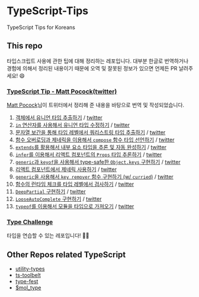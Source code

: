 # TypeScript-Tips

TypeScript Tips for Koreans

## This repo

타입스크립트 사용에 관한 팁에 대해 정리하는 레포입니다.
대부분 한글로 번역하거나 경험에 의해서 정리된 내용이기 때문에 오역 및 잘못된 정보가 있으면 언제든 PR 날려주세요! :smile:

### [TypeScript Tip - Matt Pocock(twitter)](https://twitter.com/mpocock1)

[Matt Pocock](https://twitter.com/mpocock1)님이 트위터에서 정리해 준 내용을 바탕으로 번역 및 작성되었습니다.

1. [객체에서 유니언 타입 추출하기](./docs/twitter/matt-pocock/1.how_to_derive_a_union_type_from_an_object.md) / [twitter](https://twitter.com/mpocock1/status/1497262298368409605)
2. [`in` 연산자를 사용해서 유니언 타입 수정하기](./docs/twitter/matt-pocock/2.transform_a_union_to_another_union_using_in.md) / [twitter](https://twitter.com/mpocock1/status/1498284926621396992?s=20&t=oez-3xavZMDYePJp5sVHEw)
3. [문자열 보간을 통해 타입 레벨에서 쿼리스트링 타입 추출하기](./docs/twitter/matt-pocock/3.decode_URL_search_params_using_string_interpolation.md) / [twitter](https://twitter.com/mpocock1/status/1499002040168636420?s=20&t=5k4HgmoEfoRrIio-TeoUag)
4. [함수 오버로딩과 제네릭을 이용해서 `compose` 함수 타입 선언하기](./docs/twitter/matt-pocock/4.Function_overloads_with_%20generics.md) / [twitter](https://twitter.com/mpocock1/status/1499730377337827336?s=20&t=CRwo0bNh33vEkVnUSNVcIA)
5. [`extends`를 활용해서 내부 요소 타입을 추론 및 자동 완성하기](./docs/twitter/matt-pocock/5.narrow_the_value_of_a_generic_to_enable_autocomplete_and_inference_using_extends.md) / [twitter](https://twitter.com/mpocock1/status/1500813765973053440?s=20&t=c8SpcS-HPqJWBjoWjggkTA)
6. [`infer`를 이용해서 리액트 컴포넌트의 `Props` 타입 추론하기](./docs/twitter/matt-pocock/6.extract_props_from_react_component_using_infer.md) / [twitter](https://twitter.com/mpocock1/status/1501533441791193090?s=20&t=fDvb9ToAIUY1UGT2q2r8pA)
7. [`generic`과 `keyof`을 사용해서 type-safe한 `Object.keys` 구현하기](./docs/twitter/matt-pocock/7.object_keys_using_generic_and_keyof.md) / [twitter](https://twitter.com/mpocock1/status/1502264005251018754?s=20&t=3SbKlwJvdPEkX2bveWrZ1A)
8. [리액트 컴포넌트에서 제네릭 사용하기](./docs/twitter/matt-pocock/8.generic_in_react.md) / [twitter](https://twitter.com/mpocock1/status/1503352924537339904?s=20&t=GswnqXu4Fg7f-IK4WOZtAA)
9. [`generic`을 사용해서 `key remover` 함수 구현하기 (w/ `curried`)](./docs/twitter/matt-pocock/9.generic_in_key_remover.md) / [twitter](https://twitter.com/mpocock1/status/1504088070869884929?s=20&t=ZUtnL5S9W0eueCBBkl-CzA)
10. [함수의 런타임 체크를 타입 레벨에서 검사하기](./docs/twitter/matt-pocock/10.check_type_level.md) / [twitter](https://twitter.com/mpocock1/status/1504802045794078723?s=20&t=ujhYUKWxMf3a2i7mx4h0lw)
11. [`DeepPartial` 구현하기](./docs/twitter/matt-pocock/11.deep_partials.md) / [twitter](https://twitter.com/mpocock1/status/1505892984658743300?s=20&t=JLIlaCLOi3UZWHOAo3hLZA)
12. [`LooseAutoComplete` 구현하기](./docs/twitter/matt-pocock/12.LooseAutocomplete.md) / [twitter](https://twitter.com/mpocock1/status/1506607945445949446?s=20&t=YYaQriqq48F_A4WMNX72LQ)
13. [`typeof`를 이용해서 모듈을 타입으로 가져오기](./docs/twitter/matt-pocock/13.type_module_using_typeof.md) / [twitter](https://twitter.com/mpocock1/status/1508408811635322883?s=20&t=jVoPfKOCP7khv9C6hIhtewhttps://twitter.com/mpocock1/status/1508408811635322883?s=20&t=jVoPfKOCP7khv9C6hIhtew)

### [Type Challenge](https://github.com/type-challenges/type-challenges)

타입을 연습할 수 있는 레포입니다! :rocket::fire:

## Other Repos related TypeScript

- [utility-types](https://github.com/piotrwitek/utility-types)
- [ts-toolbelt](https://github.com/millsp/ts-toolbelt)
- [type-fest](https://github.com/sindresorhus/type-fest)
- [$mol_type](https://github.com/hyoo-ru/mam_mol/tree/master/type)
